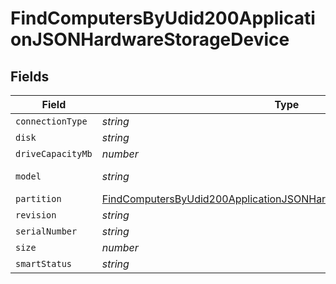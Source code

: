 # FindComputersByUdid200ApplicationJSONHardwareStorageDevice


## Fields

| Field                                                                                                                                                                   | Type                                                                                                                                                                    | Required                                                                                                                                                                | Description                                                                                                                                                             | Example                                                                                                                                                                 |
| ----------------------------------------------------------------------------------------------------------------------------------------------------------------------- | ----------------------------------------------------------------------------------------------------------------------------------------------------------------------- | ----------------------------------------------------------------------------------------------------------------------------------------------------------------------- | ----------------------------------------------------------------------------------------------------------------------------------------------------------------------- | ----------------------------------------------------------------------------------------------------------------------------------------------------------------------- |
| `connectionType`                                                                                                                                                        | *string*                                                                                                                                                                | :heavy_minus_sign:                                                                                                                                                      | N/A                                                                                                                                                                     | false                                                                                                                                                                   |
| `disk`                                                                                                                                                                  | *string*                                                                                                                                                                | :heavy_minus_sign:                                                                                                                                                      | N/A                                                                                                                                                                     | disk0                                                                                                                                                                   |
| `driveCapacityMb`                                                                                                                                                       | *number*                                                                                                                                                                | :heavy_minus_sign:                                                                                                                                                      | N/A                                                                                                                                                                     | 512287                                                                                                                                                                  |
| `model`                                                                                                                                                                 | *string*                                                                                                                                                                | :heavy_minus_sign:                                                                                                                                                      | N/A                                                                                                                                                                     | Apple SSD SM0512F                                                                                                                                                       |
| `partition`                                                                                                                                                             | [FindComputersByUdid200ApplicationJSONHardwareStorageDevicePartition](../../models/operations/findcomputersbyudid200applicationjsonhardwarestoragedevicepartition.md)[] | :heavy_minus_sign:                                                                                                                                                      | N/A                                                                                                                                                                     |                                                                                                                                                                         |
| `revision`                                                                                                                                                              | *string*                                                                                                                                                                | :heavy_minus_sign:                                                                                                                                                      | N/A                                                                                                                                                                     | UXM2JA1Q                                                                                                                                                                |
| `serialNumber`                                                                                                                                                          | *string*                                                                                                                                                                | :heavy_minus_sign:                                                                                                                                                      | N/A                                                                                                                                                                     | S1K5NYADC12934                                                                                                                                                          |
| `size`                                                                                                                                                                  | *number*                                                                                                                                                                | :heavy_minus_sign:                                                                                                                                                      | N/A                                                                                                                                                                     | 512287                                                                                                                                                                  |
| `smartStatus`                                                                                                                                                           | *string*                                                                                                                                                                | :heavy_minus_sign:                                                                                                                                                      | N/A                                                                                                                                                                     | Verified                                                                                                                                                                |
